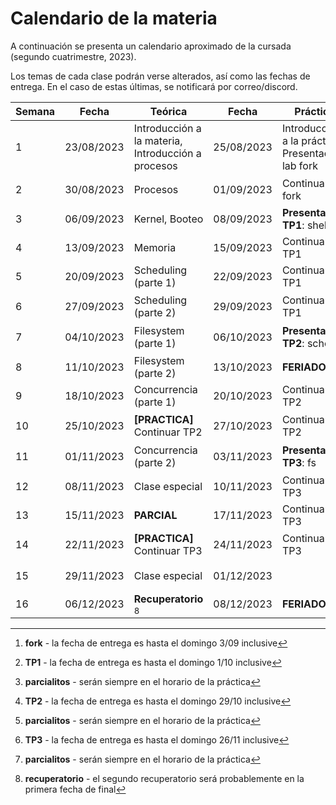# Calendario de la materia

A continuación se presenta un calendario aproximado de la cursada
(segundo cuatrimestre, 2023).

Los temas de cada clase podrán verse alterados, así como las fechas de entrega.
En el caso de estas últimas, se notificará por correo/discord.

| Semana | Fecha      | Teórica                                            | Fecha      | Práctica                                          | Eventos                                                  |
|--------|------------|----------------------------------------------------|------------|---------------------------------------------------|----------------------------------------------------------|
| 1      | 23/08/2023 | Introducción a la materia, Introducción a procesos | 25/08/2023 | Introducción a la práctica, Presentación lab fork |                                                          |
| 2      | 30/08/2023 | Procesos                                           | 01/09/2023 | Continuar lab fork                                | Entrega **fork** [^fork]                                 |
| 3      | 06/09/2023 | Kernel, Booteo                                     | 08/09/2023 | **Presentación TP1**: shell                       |                                                          |
| 4      | 13/09/2023 | Memoria                                            | 15/09/2023 | Continuar TP1                                     |                                                          |
| 5      | 20/09/2023 | Scheduling (parte 1)                               | 22/09/2023 | Continuar TP1                                     |                                                          |
| 6      | 27/09/2023 | Scheduling (parte 2)                               | 29/09/2023 | Continuar TP1                                     | Entrega **TP1** [^shell]                                 |
| 7      | 04/10/2023 | Filesystem (parte 1)                               | 06/10/2023 | **Presentación TP2**: sched                       | **Parcialito TP1** [^parcialito]                         |
| 8      | 11/10/2023 | Filesystem (parte 2)                               | 13/10/2023 | **FERIADO**                                       |                                                          |
| 9      | 18/10/2023 | Concurrencia (parte 1)                             | 20/10/2023 | Continuar TP2                                     |                                                          |
| 10     | 25/10/2023 | **[PRACTICA]** Continuar TP2                       | 27/10/2023 | Continuar TP2                                     | Entrega **TP2** [^sched]                                 |
| 11     | 01/11/2023 | Concurrencia (parte 2)                             | 03/11/2023 | **Presentación TP3**: fs                          | **Parcialito TP2** [^parcialito]                         |
| 12     | 08/11/2023 | Clase especial                                     | 10/11/2023 | Continuar TP3                                     |                                                          |
| 13     | 15/11/2023 | **PARCIAL**                                        | 17/11/2023 | Continuar TP3                                     |                                                          |
| 14     | 22/11/2023 | **[PRACTICA]** Continuar TP3                       | 24/11/2023 | Continuar TP3                                     | Entrega **TP3** [^fs]                                    |
| 15     | 29/11/2023 | Clase especial                                     | 01/12/2023 |                                                   | **Parcialito TP3** [^parcialito]                         |
| 16     | 06/12/2023 | **Recuperatorio** [^recu]                          | 08/12/2023 | **FERIADO**                                       |                                                          |
 
[^fork]: **fork** - la fecha de entrega es hasta el domingo 3/09 inclusive
[^shell]: **TP1** - la fecha de entrega es hasta el domingo 1/10 inclusive
[^sched]: **TP2** - la fecha de entrega es hasta el domingo 29/10 inclusive
[^fs]: **TP3** - la fecha de entrega es hasta el domingo 26/11 inclusive
[^parcialito]: **parcialitos** - serán siempre en el horario de la práctica
[^recu]: **recuperatorio** - el segundo recuperatorio será probablemente en la primera fecha de final

